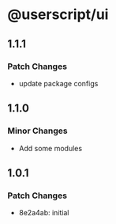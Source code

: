 # @userscript/ui

## 1.1.1

### Patch Changes

- update package configs

## 1.1.0

### Minor Changes

- Add some modules

## 1.0.1

### Patch Changes

- 8e2a4ab: initial
